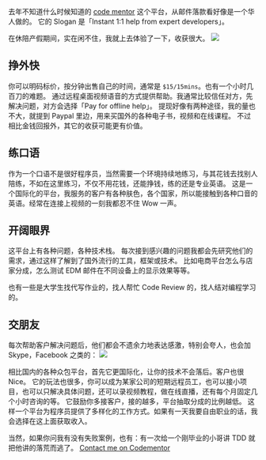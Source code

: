 去年不知道什么时候知道的 [code mentor](https://www.codementor.io) 这个平台，从邮件落款看好像是一个华人做的。
它的 Slogan 是「Instant 1:1 help from expert developers」。

在休陪产假期间，实在闲不住，我就上去体验了一下，收获很大。
![](https://codingstyle-cn.b0.upaiyun.com/photo/2016/fbf9faa906db2757b2348e12f38676d7.png)

## 挣外快
你可以明码标价，按分钟出售自己的时间，通常是 `$15/15mins`。也有一个小时几百刀的难题。
通过远程桌面视频语音的方式提供帮助。我通常比较信任对方，先解决问题，对方会选择「Pay for offline help」。
提现好像有两种途径，我的量也不大，就提到 Paypal 里边，用来买国外的各种电子书，视频和在线课程。
不过相比金钱回报外，其它的收获可能更有价值。

## 练口语
作为一个口语不是很好程序员，当然需要一个环境持续地练习，与其花钱去找别人陪练，不如在这里练习，不仅不用花钱，还能挣钱，练的还是专业英语。
这是一个国际化的平台，我服务的客户有各种肤色，各个国家，所以能接触到各种口音的英语。经常在连接上视频的一刻我都忍不住 Wow 一声。

## 开阔眼界
这平台上有各种问题，各种技术栈。
每次接到感兴趣的问题我都会先研究他们的需求，通过这样了解到了国外流行的工具，框架或技术。
比如电商平台怎么与店家分成，怎么测试 EDM 邮件在不同设备上的显示效果等等。

也有一些是大学生找代写作业的，找人帮忙 Code Review 的，找人结对编程学习的。

## 交朋友
每次帮助客户解决问题后，他们都会不遗余力地表达感激，特别会夸人，也会加 Skype，Facebook 之类的：
![](https://codingstyle-cn.b0.upaiyun.com/photo/2016/caec45fd13e9e62baa7eff8ac277f5ce.png)

相比国内的各种众包平台，首先它更国际化，让你的技术不会落后。客户也很 Nice。
它的玩法也很多，你可以成为某家公司的短期远程员工，也可以接小项目，也可以只解决具体问题，还可以录视频教程，做在线直播，还有每个月固定几个小时咨询的等。
它鼓励你多接客户，接的越多，平台抽取分成的比例越低。
这样一个平台为程序员提供了多样化的工作方式。如果有一天我要自由职业的话，我会选择在这上面获取收入。

当然，如果你问我有没有失败案例，也有：有一次给一个刚毕业的小哥讲 TDD 就把他讲的落荒而逃了。
[Contact me on Codementor](https://www.codementor.io/seabornlee?utm_source=github&utm_medium=button&utm_term=seabornlee&utm_campaign=github)

